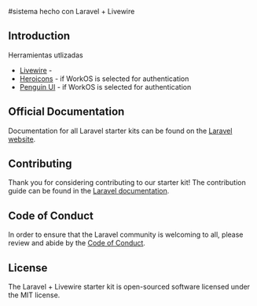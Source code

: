 #sistema hecho con  Laravel + Livewire 

## Introduction

Herramientas utlizadas 

- [Livewire]([https://github.com/laravel/livewire-starter-kit/tree/components](https://livewire.laravel.com/docs/properties)) - 
- [Heroicons]([https://github.com/laravel/livewire-starter-kit/tree/workos](https://heroicons.com/)) - if WorkOS is selected for authentication
 - [Penguin UI]([[https://github.com/laravel/livewire-starter-kit/tree/workos](https://heroicons.com/](https://www.penguinui.com/))) - if WorkOS is selected for authentication

## Official Documentation

Documentation for all Laravel starter kits can be found on the [Laravel website](https://laravel.com/docs/starter-kits).

## Contributing

Thank you for considering contributing to our starter kit! The contribution guide can be found in the [Laravel documentation](https://laravel.com/docs/contributions).

## Code of Conduct

In order to ensure that the Laravel community is welcoming to all, please review and abide by the [Code of Conduct](https://laravel.com/docs/contributions#code-of-conduct).

## License

The Laravel + Livewire starter kit is open-sourced software licensed under the MIT license.
